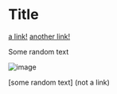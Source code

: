 # Title

[a link!](https://something.com)
[another link!](some-page.html)

Some random text

![image](image.png)

[some random text] 
(not a link)